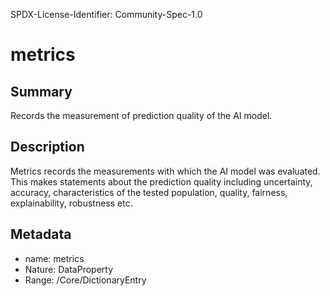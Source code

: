 SPDX-License-Identifier: Community-Spec-1.0

# metrics

## Summary

Records the measurement of prediction quality of the AI model.

## Description

Metrics records the measurements with which the AI model was evaluated. 
This makes statements about the prediction quality including uncertainty,
accuracy, characteristics of the tested population, quality, fairness, explainability, robustness etc.

## Metadata

- name: metrics
- Nature: DataProperty
- Range: /Core/DictionaryEntry

